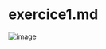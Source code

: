 # exercice1.md

![image](https://github.com/user-attachments/assets/f914cdfc-49ec-4346-9f49-6cb2fb00712c)
